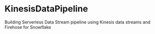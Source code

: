 # KinesisDataPipeline

Building Serverless Data Stream pipeline using Kinesis data streams and Firehose for Snowflake
